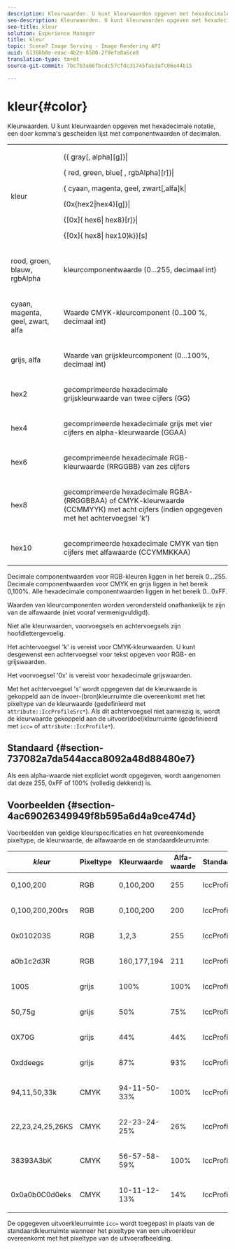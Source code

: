 ```yaml
---
description: Kleurwaarden. U kunt kleurwaarden opgeven met hexadecimale notatie, een door komma's gescheiden lijst met componentwaarden of decimalen.
seo-description: Kleurwaarden. U kunt kleurwaarden opgeven met hexadecimale notatie, een door komma's gescheiden lijst met componentwaarden of decimalen.
seo-title: kleur
solution: Experience Manager
title: kleur
topic: Scene7 Image Serving - Image Rendering API
uuid: 61308b8e-eaac-4b2e-8500-2f9efa8a6ce8
translation-type: tm+mt
source-git-commit: 7bc7b3a86fbcdc57cfdc31745fae3afc06e44b15

---
```



# kleur{#color}

Kleurwaarden. U kunt kleurwaarden opgeven met hexadecimale notatie, een door komma&#39;s gescheiden lijst met componentwaarden of decimalen.

<table id="simpletable_9EBE66066E854ABE978F8F7ADC66BDE3"> 
 <tr class="strow"> 
  <td class="stentry"> <p><span class="codeph"> <span class="varname"> kleur</span></span> </p></td> 
  <td class="stentry"> <p> <span class="codeph">{{<span class="varname"> gray</span>[,<span class="varname"> alpha</span>][g]}|</span> </p> <p> <span class="codeph"> {<span class="varname"> red</span>,<span class="varname"> green</span>,<span class="varname"> blue</span>[ ,<span class="varname"> rgbAlpha</span>][r]}|</span> </p> <p> <span class="codeph"> {<span class="varname"> cyaan</span>, <span class="varname"> magenta</span>, <span class="varname"> geel</span>, <span class="varname"> zwart</span>[,alfa]k|</span> </p> <p> <span class="codeph"> {0x{hex2|hex4}[g]}|</span> </p> <p> <span class="codeph">{[0x]{<span class="varname"> hex6</span>|<span class="varname"> hex8</span>}[r]}|</span> </p> <p> <span class="codeph"> {[0x]{<span class="varname"> hex8</span>|<span class="varname"> hex10</span>}k}}[s]</span> </p> </td> 
 </tr> 
 <tr class="strow"> 
  <td class="stentry"> <p><span class="codeph"> <span class="varname"> rood</span>, <span class="varname"> groen</span>, <span class="varname"> blauw</span>, <span class="varname"> rgbAlpha</span></span> </p> </td> 
  <td class="stentry"> <p>kleurcomponentwaarde (0...255, decimaal int) </p> </td> 
 </tr> 
 <tr class="strow"> 
  <td class="stentry"> <p><span class="codeph"> <span class="varname"> cyaan</span>, <span class="varname"> magenta</span>, <span class="varname"> geel</span>, <span class="varname"> zwart</span>, <span class="varname"> alfa</span></span> </p></td> 
  <td class="stentry"> <p>Waarde CMYK-kleurcomponent (0..100 %, decimaal int) </p></td> 
 </tr> 
 <tr class="strow"> 
  <td class="stentry"> <p><span class="codeph"> <span class="varname"> grijs</span>, <span class="varname"> alfa</span></span> </p> </td> 
  <td class="stentry"> <p>Waarde van grijskleurcomponent (0...100%, decimaal int) </p> </td> 
 </tr> 
 <tr class="strow"> 
  <td class="stentry"> <p><span class="codeph"> <span class="varname"> hex2</span> </span> </p></td> 
  <td class="stentry"> <p>gecomprimeerde hexadecimale grijskleurwaarde van twee cijfers (GG) </p></td> 
 </tr> 
 <tr class="strow"> 
  <td class="stentry"> <p><span class="codeph"> <span class="varname"> hex4</span> </span> </p> </td> 
  <td class="stentry"> <p>gecomprimeerde hexadecimale grijs met vier cijfers en alpha-kleurwaarde (GGAA) </p> </td> 
 </tr> 
 <tr class="strow"> 
  <td class="stentry"> <p><span class="codeph"> <span class="varname"> hex6</span> </span> </p> </td> 
  <td class="stentry"> <p>gecomprimeerde hexadecimale RGB-kleurwaarde (RRGGBB) van zes cijfers </p></td> 
 </tr> 
 <tr class="strow"> 
  <td class="stentry"> <p><span class="codeph"> <span class="varname"> hex8</span> </span> </p> </td> 
  <td class="stentry"> <p>gecomprimeerde hexadecimale RGBA- (RRGGBBAA) of CMYK-kleurwaarde (CCMMYYK) met acht cijfers (indien opgegeven met het achtervoegsel 'k') </p></td> 
 </tr> 
 <tr class="strow"> 
  <td class="stentry"> <p><span class="codeph"> <span class="varname"> hex10</span> </span> </p></td> 
  <td class="stentry"> <p>gecomprimeerde hexadecimale CMYK van tien cijfers met alfawaarde (CCYMMKKAA) </p> </td> 
 </tr> 
</table>

Decimale componentwaarden voor RGB-kleuren liggen in het bereik 0...255. Decimale componentwaarden voor CMYK en grijs liggen in het bereik 0,100%. Alle hexadecimale componentwaarden liggen in het bereik 0...0xFF.

Waarden van kleurcomponenten worden verondersteld onafhankelijk te zijn van de alfawaarde (niet vooraf vermenigvuldigd).

Niet alle kleurwaarden, voorvoegsels en achtervoegsels zijn hoofdlettergevoelig.

Het achtervoegsel &#39;k&#39; is vereist voor CMYK-kleurwaarden. U kunt desgewenst een achtervoegsel voor tekst opgeven voor RGB- en grijswaarden.

Het voorvoegsel &#39;0x&#39; is vereist voor hexadecimale grijswaarden.

Met het achtervoegsel &#39;s&#39; wordt opgegeven dat de kleurwaarde is gekoppeld aan de invoer-(bron)kleurruimte die overeenkomt met het pixeltype van de kleurwaarde (gedefinieerd met `attribute::IccProfileSrc*`). Als dit achtervoegsel niet aanwezig is, wordt de kleurwaarde gekoppeld aan de uitvoer(doel)kleurruimte (gedefinieerd met `icc=` of `attribute::IccProfile*`).

## Standaard {#section-737082a7da544acca8092a48d88480e7}

Als een alpha-waarde niet expliciet wordt opgegeven, wordt aangenomen dat deze 255, 0xFF of 100% (volledig dekkend) is.

## Voorbeelden {#section-4ac69026349949f8b595a6d4a9ce474d}

Voorbeelden van geldige kleurspecificaties en het overeenkomende pixeltype, de kleurwaarde, de alfawaarde en de standaardkleurruimte:

<table id="table_1539E74A1EC545F1B5398D86A27079D1"> 
 <thead> 
  <tr> 
   <th class="entry"> <b> <i>kleur</i></b> </th> 
   <th class="entry"> <b>Pixeltype</b> </th> 
   <th class="entry"> <b>Kleurwaarde</b> </th> 
   <th class="entry"> <b>Alfa-waarde</b> </th> 
   <th class="entry"> <b>Standaardkleurruimte </b> </th> 
  </tr> 
 </thead>
 <tbody> 
  <tr> 
   <td> <p>0,100,200 </p> </td> 
   <td> <p>RGB </p> </td> 
   <td> <p>0,100,200 </p> </td> 
   <td> <p>255 </p> </td> 
   <td> <p> <span class="codeph"> IccProfileRgb</span> </p> </td> 
  </tr> 
  <tr> 
   <td> <p>0,100,200,200rs </p> </td> 
   <td> <p>RGB </p> </td> 
   <td> <p>0,100,200 </p> </td> 
   <td> <p>200 </p> </td> 
   <td> <p> <span class="codeph"> IccProfileSrcRgb</span> </p> </td> 
  </tr> 
  <tr> 
   <td> <p>0x010203S </p> </td> 
   <td> <p>RGB </p> </td> 
   <td> <p>1,2,3 </p> </td> 
   <td> <p>255 </p> </td> 
   <td> <p> <span class="codeph"> IccProfileSrcRgb</span> </p> </td> 
  </tr> 
  <tr> 
   <td> <p>a0b1c2d3R </p> </td> 
   <td> <p>RGB </p> </td> 
   <td> <p>160,177,194 </p> </td> 
   <td> <p>211 </p> </td> 
   <td> <p> <span class="codeph"> IccProfileRgb</span> </p> </td> 
  </tr> 
  <tr> 
   <td> <p>100S </p> </td> 
   <td> <p>grijs </p> </td> 
   <td> <p>100% </p> </td> 
   <td> <p>100% </p> </td> 
   <td> <p> <span class="codeph"> IccProfileSrcGray</span> </p> </td> 
  </tr> 
  <tr> 
   <td> <p>50,75g </p> </td> 
   <td> <p>grijs </p> </td> 
   <td> <p>50% </p> </td> 
   <td> <p>75% </p> </td> 
   <td> <p> <span class="codeph"> IccProfileGray</span> </p> </td> 
  </tr> 
  <tr> 
   <td> <p>0X70G </p> </td> 
   <td> <p>grijs </p> </td> 
   <td> <p>44% </p> </td> 
   <td> <p>44% </p> </td> 
   <td> <p> <span class="codeph"> IccProfileGray</span> </p> </td> 
  </tr> 
  <tr> 
   <td> <p>0xddeegs </p> </td> 
   <td> <p>grijs </p> </td> 
   <td> <p>87% </p> </td> 
   <td> <p>93% </p> </td> 
   <td> <p> <span class="codeph"> IccProfileSrcGray </span> </p> </td> 
  </tr> 
  <tr> 
   <td> <p>94,11,50,33k </p> </td> 
   <td> <p>CMYK </p> </td> 
   <td> <p>94-11-50-33% </p> </td> 
   <td> <p>100% </p> </td> 
   <td> <p> <span class="codeph"> IccProfileCmyk</span> </p> </td> 
  </tr> 
  <tr> 
   <td> <p>22,23,24,25,26KS </p> </td> 
   <td> <p>CMYK </p> </td> 
   <td> <p>22-23-24-25% </p> </td> 
   <td> <p>26% </p> </td> 
   <td> <p> <span class="codeph"> IccProfileSrcCmyk</span> </p> </td> 
  </tr> 
  <tr> 
   <td> <p>38393A3bK </p> </td> 
   <td> <p>CMYK </p> </td> 
   <td> <p>56-57-58-59% </p> </td> 
   <td> <p>100% </p> </td> 
   <td> <p> <span class="codeph"> IccProfileCmyk</span> </p> </td> 
  </tr> 
  <tr> 
   <td> <p>0x0a0b0C0d0eks </p> </td> 
   <td> <p>CMYK </p> </td> 
   <td> <p>10-11-12-13% </p> </td> 
   <td> <p>14% </p> </td> 
   <td> <p> <span class="codeph"> IccProfileSrcCmyk</span> </p> </td> 
  </tr> 
 </tbody> 
</table>

De opgegeven uitvoerkleurruimte `icc=` wordt toegepast in plaats van de standaardkleurruimte wanneer het pixeltype van een uitvoerkleur overeenkomt met het pixeltype van de uitvoerafbeelding.
